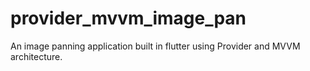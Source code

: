 # provider_mvvm_image_pan
An image panning application built in flutter using Provider and MVVM architecture.
